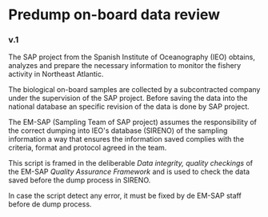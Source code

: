 # Predump on-board data review

### v.1

The SAP project from the Spanish Institute of Oceanography (IEO) obtains, analyzes and prepare the necessary information to monitor the fishery activity in Northeast Atlantic.

The biological on-board samples are collected by a subcontracted company under the supervision of the SAP project. Before saving the data into the national database an specific revision of the data is done by SAP project.

The EM-SAP (Sampling Team of SAP project) assumes the responsibility of the correct dumping into IEO's database (SIRENO) of the sampling information a way that ensures the information saved complies with the criteria, format and protocol agreed in the team.

This script is framed in the deliberable _Data integrity, quality checkings_ of the EM-SAP _Quality Assurance Framework_ and is used to check the data saved before the dump process in SIRENO.

In case the script detect any error, it must be fixed by de EM-SAP staff before de dump process.
